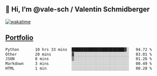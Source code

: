 ## 👋 Hi, I’m @vale-sch / Valentin Schmidberger
[![wakatime](https://wakatime.com/badge/user/7560c813-56c2-4ce8-b378-268c8ee84276.svg)](https://wakatime.com/@7560c813-56c2-4ce8-b378-268c8ee84276)
##  [Portfolio](https://vale-sch.github.io/ValentinSchmidberger/ "Portfolio")
<!--START_SECTION:waka-->

```txt
Python       10 hrs 33 mins  ███████████████████████▓░   94.72 %
Other        20 mins         ▓░░░░░░░░░░░░░░░░░░░░░░░░   03.01 %
JSON         8 mins          ▒░░░░░░░░░░░░░░░░░░░░░░░░   01.26 %
Markdown     3 mins          ░░░░░░░░░░░░░░░░░░░░░░░░░   00.49 %
HTML         1 min           ░░░░░░░░░░░░░░░░░░░░░░░░░   00.28 %
```

<!--END_SECTION:waka-->
